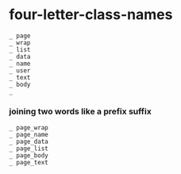 # four-letter-class-names

```
_ page
_ wrap
_ list
_ data
_ name
_ user
_ text
_ body
_ 
```

### joining two words like a prefix suffix 

```
_ page_wrap
_ page_name
_ page_data
_ page_list
_ page_body
_ page_text
```

